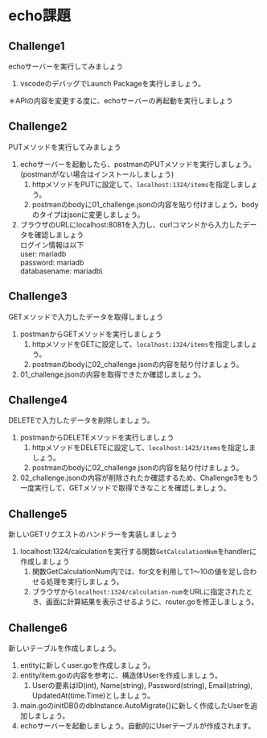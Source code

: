 # echo課題

## Challenge1
echoサーバーを実行してみましょう
1. vscodeのデバッグでLaunch Packageを実行しましょう。

＊APIの内容を変更する度に、echoサーバーの再起動を実行しましょう

## Challenge2
PUTメソッドを実行してみましょう
1. echoサーバーを起動したら、postmanのPUTメソッドを実行しましょう。(postmanがない場合はインストールしましょう)
    1. httpメソッドをPUTに設定して、`localhost:1324/items`を指定しましょう。
    1. postmanのbodyに01_challenge.jsonの内容を貼り付けましょう。bodyのタイプはjsonに変更しましょう。
1. ブラウザのURLにlocalhost:8081を入力し、curlコマンドから入力したデータを確認しましょう\
ログイン情報は以下 \
user: mariadb\
password: mariadb\
databasename: mariadb\


## Challenge3
GETメソッドで入力したデータを取得しましょう
1. postmanからGETメソッドを実行しましょう
    1. httpメソッドをGETに設定して、`localhost:1324/items`を指定しましょう。
    1. postmanのbodyに02_challenge.jsonの内容を貼り付けましょう。
1. 01_challenge.jsonの内容を取得できたか確認しましょう。


## Challenge4
DELETEで入力したデータを削除しましょう。
1. postmanからDELETEメソッドを実行しましょう
    1. httpメソッドをDELETEに設定して、`localhost:1423/items`を指定しましょう。
    1. postmanのbodyに02_challenge.jsonの内容を貼り付けましょう。
1. 02_challenge.jsonの内容が削除されたか確認するため、Challenge3をもう一度実行して、GETメソッドで取得できなことを確認しましょう。


## Challenge5
新しいGETリクエストのハンドラーを実装しましょう
1. localhost:1324/calculationを実行する関数`GetCalculationNum`をhandlerに作成しましょう
    1. 関数GetCalculationNum内では、for文を利用して1～10の値を足し合わせる処理を実行しましょう。
    1. ブラウザから`localhost:1324/calculation-num`をURLに指定されたとき、画面に計算結果を表示させるように、router.goを修正しましょう。


## Challenge6
新しいテーブルを作成しましょう。
1. entityに新しくuser.goを作成しましょう。
1. entity/item.goの内容を参考に、構造体Userを作成しましょう。
    1. Userの要素はID(int), Name(string), Password(string), Email(string), UpdatedAt(time.Time)としましょう。
1. main.goのinitDB()のdbInstance.AutoMigrate{}に新しく作成したUserを追加しましょう。
1. echoサーバーを起動しましょう。自動的にUserテーブルが作成されます。 